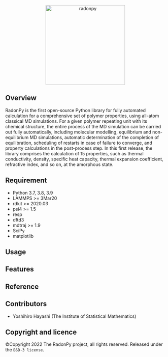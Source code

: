 <p align="center">
  <img height="250" src="https://github.com/RadonPy/RadonPy/blob/main/logo.png" alt="radonpy">
</p>

## Overview
RadonPy is the first open-source Python library for fully automated calculation for a comprehensive set of polymer properties, using all-atom classical MD simulations. For a given polymer repeating unit with its chemical structure, the entire process of the MD simulation can be carried out fully automatically, including molecular modelling, equilibrium and non-equilibrium MD simulations, automatic determination of the completion of equilibration, scheduling of restarts in case of failure to converge, and property calculations in the post-process step. In this first release, the library comprises the calculation of 15 properties, such as thermal conductivity, density, specific heat capacity, thermal expansion coefficient, refractive index, and so on, at the amorphous state.

## Requirement
- Python 3.7, 3.8, 3.9
- LAMMPS >= 3Mar20
- rdkit >= 2020.03
- psi4 >= 1.5
- resp
- dftd3
- mdtraj >= 1.9
- SciPy
- matplotlib

## Usage

## Features

## Reference

## Contributors
- Yoshihiro Hayashi (The Institute of Statistical Mathematics)

## Copyright and licence
©Copyright 2022 The RadonPy project, all rights reserved.
Released under the `BSD-3 license`.
